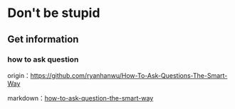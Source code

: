 # Don't be stupid

## Get information

### how to ask question

origin：https://github.com/ryanhanwu/How-To-Ask-Questions-The-Smart-Way

markdown：[how-to-ask-question-the-smart-way](./how-to-ask-question-the-smart-way.md)



